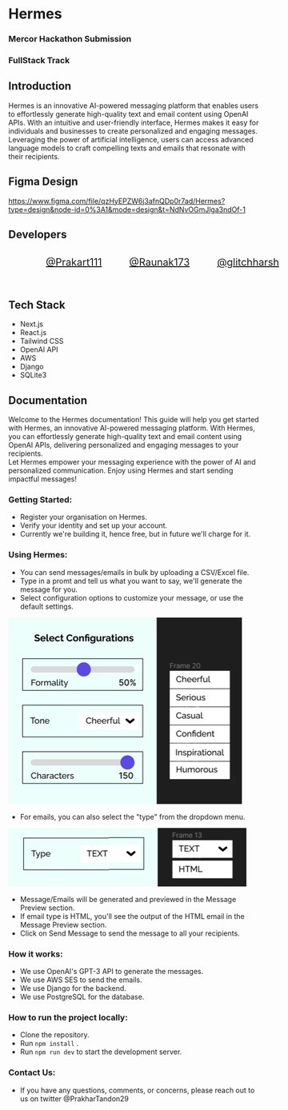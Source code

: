 # Hermes
### Mercor Hackathon Submission
### FullStack Track

## Introduction
Hermes is an innovative AI-powered messaging platform that enables users to effortlessly generate high-quality text and email content using OpenAI APIs. With an intuitive and user-friendly interface, Hermes makes it easy for individuals and businesses to create personalized and engaging messages. Leveraging the power of artificial intelligence, users can access advanced language models to craft compelling texts and emails that resonate with their recipients.

## Figma Design
https://www.figma.com/file/qzHyEPZW6j3afnQDp0r7ad/Hermes?type=design&node-id=0%3A1&mode=design&t=NdNvOGmJlga3ndOf-1
<br />
## Developers
<!-- Github Profile Links -->
<div style="display:flex; justify-content: space-around; paddding:10px; padding-left:20px; padding-right:20px;">
<a href="https://github.com/prakhart111"
style="display:flex; align-items:center; gap:5px; font-size:20px;"> 
<img src="https://avatars.githubusercontent.com/u/86708181?v=4" width="50px;" alt="" style="border-radius: 50%;" />
@Prakart111 </a>

<a href="https://github.com/Raunak173"
style="display:flex; align-items:center; gap:5px; font-size:20px;"> 
<img src="https://avatars.githubusercontent.com/u/71973645?v=4" width="50px;" alt="" style="border-radius: 50%;" />
@Raunak173 </a>

<a href="https://github.com/glitchharsh"
style="display:flex; align-items:center; gap:5px; font-size:20px;"> 
<img src="https://avatars.githubusercontent.com/u/76198069?v=4" width="50px;" alt="" style="border-radius: 50%;" />
@glitchharsh </a>
</div>

<br />

## Tech Stack
- Next.js
- React.js
- Tailwind CSS
- OpenAI API
- AWS
- Django
- SQLite3

## Documentation
Welcome to the Hermes documentation! This guide will help you get started with Hermes, an innovative AI-powered messaging platform. With Hermes, you can effortlessly generate high-quality text and email content using OpenAI APIs, delivering personalized and engaging messages to your recipients. <br />
Let Hermes empower your messaging experience with the power of AI and personalized communication. Enjoy using Hermes and start sending impactful messages!
<br />

### Getting Started:

- Register your organisation on Hermes.
- Verify your identity and set up your account.
- Currently we're building it, hence free, but in future we'll charge for it.

### Using Hermes:
- You can send messages/emails in bulk by uploading a CSV/Excel file.
- Type in a promt and tell us what you want to say, we'll generate the message for you.
- Select configuration options to customize your message, or use the default settings.

 ![Configurations](image.png)

- For emails, you can also select the "type" from the dropdown menu.

 ![Type in Email](image-1.png)

- Message/Emails will be generated and previewed in the Message Preview section.
- If email type is HTML, you'll see the output of the HTML email in the Message Preview section.
- Click on Send Message to send the message to all your recipients.

### How it works:
- We use OpenAI's GPT-3 API to generate the messages.
- We use AWS SES to send the emails.
- We use Django for the backend.
- We use PostgreSQL for the database.

### How to run the project locally:
- Clone the repository.
- Run `npm install` .
- Run `npm run dev` to start the development server.

### Contact Us:
- If you have any questions, comments, or concerns, please reach out to us on twitter @PrakharTandon29
